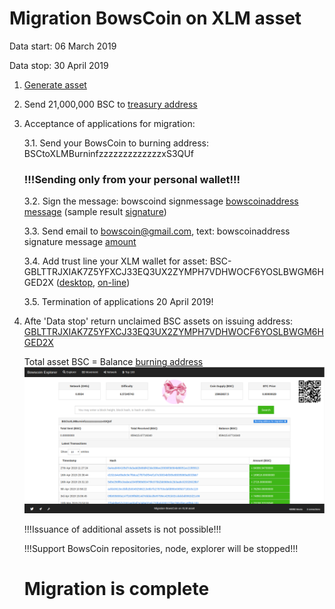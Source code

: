 # Migration BowsCoin on XLM asset

Data start: 06 March 2019

Data stop: 30 April 2019

1. [Generate asset](https://stellar.expert/explorer/public/asset/BSC-GBLTTRJXIAK7Z5YFXCJ33EQ3UX2ZYMPH7VDHWOCF6YOSLBWGM6HGED2X "BSC-GBLTTRJXIAK7Z5YFXCJ33EQ3UX2ZYMPH7VDHWOCF6YOSLBWGM6HGED2X")

2. Send 21,000,000 BSC to [treasury address](https://stellar.expert/explorer/public/account/GBUUCSASATFBCGVGNYIM7M4TIVGSVPC2H6R32D35IO6MUU2QOVFSOWF3 "GBUUCSASATFBCGVGNYIM7M4TIVGSVPC2H6R32D35IO6MUU2QOVFSOWF3")

3. Acceptance of applications for migration:

   3.1. Send your BowsCoin to burning address: BSCtoXLMBurninfzzzzzzzzzzzzzxS3QUf
   ### !!!Sending only from your personal wallet!!!
   
   3.2. Sign the message: bowscoind signmessage [bowscoinaddress](http:// "your_BowsCoin_address") [message](http://  "your_XLM_address")
   (sample result [signature](http:// "Hz+ucFfWwuShRT4XdghfS8mV4GJLCUvDlisu8rO7dCqXCoVkd+Lt3JcjRrrX8JEM6Jd/Rmxi55abUKkmoVyq6Gg="))
   
   3.3. Send email to bowscoin@gmail.com, text:  bowscoinaddress signature message [amount](http:// "amount rounding to integer")
   
   3.4. Add trust line your XLM wallet for asset: BSC-GBLTTRJXIAK7Z5YFXCJ33EQ3UX2ZYMPH7VDHWOCF6YOSLBWGM6HGED2X
   ([desktop](https://github.com/stellarchat/desktop-client/releases), [on-line](https://stellarterm.com/#account))
   
   3.5. Termination of applications 20 April 2019!
 
4. Afte 'Data stop' return unclaimed BSC assets on issuing address: [GBLTTRJXIAK7Z5YFXCJ33EQ3UX2ZYMPH7VDHWOCF6YOSLBWGM6HGED2X](https://stellar.expert/explorer/public/tx/101616426552406016#101616426552406017 "return unclaimed BSC assets")

   Total asset BSC = Balance [burning address](http://bows.network/address/BSCtoXLMBurninfzzzzzzzzzzzzzxS3QUf)
   ![](https://github.com/bowscoin/migration/blob/master/Burning_address.png "Balance burning address on Data stop")
   
   !!!Issuance of additional assets is not possible!!!
   
   !!!Support BowsCoin repositories, node, explorer will be stopped!!!
   
   # Migration is complete
